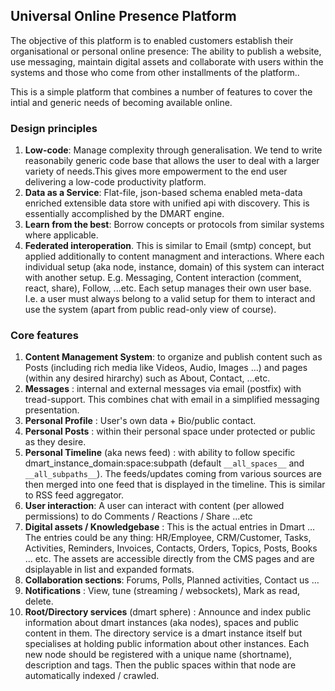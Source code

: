 ## Universal Online Presence Platform

The objective of this platform is to enabled customers establish their organisational or personal online presence: The ability to publish a website, use messaging, maintain digital assets and collaborate with users within the systems and those who come from other installments of the platform..

This is a simple platform that combines a number of features to cover the intial and generic needs of becoming available online.

### Design principles

1. **Low-code**: Manage complexity through generalisation. We tend to write reasonabily generic code base that allows the user to deal with a larger variety of needs.This gives more empowerment to the end user delivering a low-code productivity platform.
2. **Data as a Service**: Flat-file, json-based schema enabled meta-data enriched extensible data store with unified api with discovery. This is essentially accomplished by the DMART engine.
3. **Learn from the best**: Borrow concepts or protocols from similar systems where applicable.
4. **Federated interoperation**. This is similar to Email (smtp) concept, but applied additionally to content managment and interactions. Where each individual setup (aka node, instance, domain) of this system can interact with another setup. E.g. Messaging, Content interaction (comment, react, share), Follow, ...etc. Each setup manages their own user base. I.e. a user must always belong to a valid setup for them to interact and use the system (apart from public read-only view of course).


### Core features

1. **Content Management System**: to organize and publish content such as Posts (including rich media like Videos, Audio, Images ...) and pages (within any desired hirarchy) such as About, Contact, ...etc.  
2. **Messages** : internal and external messages via email (postfix) with tread-support. This combines chat with email in a simplified messaging presentation. 
3. **Personal Profile** : User's own data + Bio/public contact.
4. **Personal Posts** : within their personal space under protected or public as they desire.
5. **Personal Timeline** (aka news feed) : with ability to follow specific dmart_instance_domain:space:subpath (default `__all_spaces__` and `__all_subpaths__`). The feeds/updates coming from various sources are then merged into one feed that is displayed in the timeline. This is similar to RSS feed aggregator.
6. **User interaction**: A user can interact with content (per allowed permissions) to do Comments / Reactions / Share ...etc
7. **Digital assets / Knowledgebase** : This is the actual entries in Dmart … The entries could be any thing: HR/Employee, CRM/Customer, Tasks, Activities, Reminders, Invoices, Contacts, Orders, Topics, Posts, Books ... etc. The assets are accessible directly from the CMS pages and are dsiplayable in list and expanded formats.
8. **Collaboration sections**: Forums, Polls, Planned activities, Contact us …
9. **Notifications** : View, tune (streaming / websockets), Mark as read, delete. 
10. **Root/Directory services** (dmart sphere) : Announce and index public information about dmart instances (aka nodes), spaces and public content in them. The directory service is a dmart instance itself but specialises at holding public information about other instances. Each new node should be registered with a unique name (shortname), description and tags. Then the public spaces within that node are automatically indexed / crawled. 

